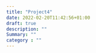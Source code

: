 ```yaml
---
title: "Project4"
date: 2022-02-20T11:42:56+01:00
draft: true
description: ""
Summary: ""
category : ""
---
```

